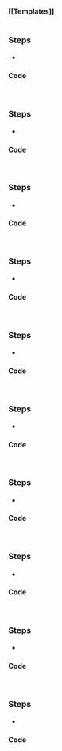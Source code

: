 #### [[Templates]]

# 
### Steps
* 

#### Code
```python

```


# 
### Steps
* 

#### Code
```python

```


# 
### Steps
* 

#### Code
```python

```

# 
### Steps
* 

#### Code
```python

```

# 
### Steps
* 

#### Code
```python

```

# 
### Steps
* 

#### Code
```python

```

# 
### Steps
* 

#### Code
```python

```

# 
### Steps
* 

#### Code
```python

```

# 
### Steps
* 

#### Code
```python

```

# 
### Steps
* 

#### Code
```python

```
